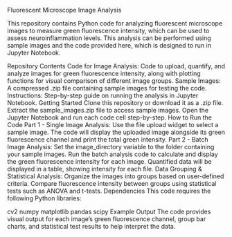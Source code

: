 Fluorescent Microscope Image Analysis

This repository contains Python code for analyzing fluorescent microscope images to measure green fluorescence intensity, which can be used to assess neuroinflammation levels. This analysis can be performed using sample images and the code provided here, which is designed to run in Jupyter Notebook.

Repository Contents
Code for Image Analysis: Code to upload, quantify, and analyze images for green fluorescence intensity, along with plotting functions for visual comparison of different image groups.
Sample Images: A compressed .zip file containing sample images for testing the code.
Instructions: Step-by-step guide on running the analysis in Jupyter Notebook.
Getting Started
Clone this repository or download it as a .zip file.
Extract the sample_images.zip file to access sample images.
Open the Jupyter Notebook and run each code cell step-by-step.
How to Run the Code
Part 1 - Single Image Analysis:
Use the file upload widget to select a sample image.
The code will display the uploaded image alongside its green fluorescence channel and print the total green intensity.
Part 2 - Batch Image Analysis:
Set the image_directory variable to the folder containing your sample images.
Run the batch analysis code to calculate and display the green fluorescence intensity for each image.
Quantified data will be displayed in a table, showing intensity for each file.
Data Grouping & Statistical Analysis:
Organize the images into groups based on user-defined criteria.
Compare fluorescence intensity between groups using statistical tests such as ANOVA and t-tests.
Dependencies
This code requires the following Python libraries:

cv2
numpy
matplotlib
pandas
scipy
Example Output
The code provides visual output for each image’s green fluorescence channel, group bar charts, and statistical test results to help interpret the data.
